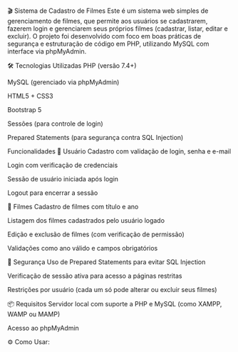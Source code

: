 🎬 Sistema de Cadastro de Filmes
Este é um sistema web simples de gerenciamento de filmes, que permite aos usuários se cadastrarem, fazerem login e gerenciarem seus próprios filmes (cadastrar, listar, editar e excluir). O projeto foi desenvolvido com foco em boas práticas de segurança e estruturação de código em PHP, utilizando MySQL com interface via phpMyAdmin.

🛠 Tecnologias Utilizadas
PHP (versão 7.4+)

MySQL (gerenciado via phpMyAdmin)

HTML5 + CSS3

Bootstrap 5

Sessões (para controle de login)

Prepared Statements (para segurança contra SQL Injection)

Funcionalidades
👤 Usuário
Cadastro com validação de login, senha e e-mail

Login com verificação de credenciais

Sessão de usuário iniciada após login

Logout para encerrar a sessão

🎥 Filmes
Cadastro de filmes com título e ano

Listagem dos filmes cadastrados pelo usuário logado

Edição e exclusão de filmes (com verificação de permissão)

Validações como ano válido e campos obrigatórios

🔐 Segurança
Uso de Prepared Statements para evitar SQL Injection

Verificação de sessão ativa para acesso a páginas restritas

Restrições por usuário (cada um só pode alterar ou excluir seus filmes)

📦 Requisitos
Servidor local com suporte a PHP e MySQL (como XAMPP, WAMP ou MAMP)

Acesso ao phpMyAdmin

⚙️ Como Usar:
